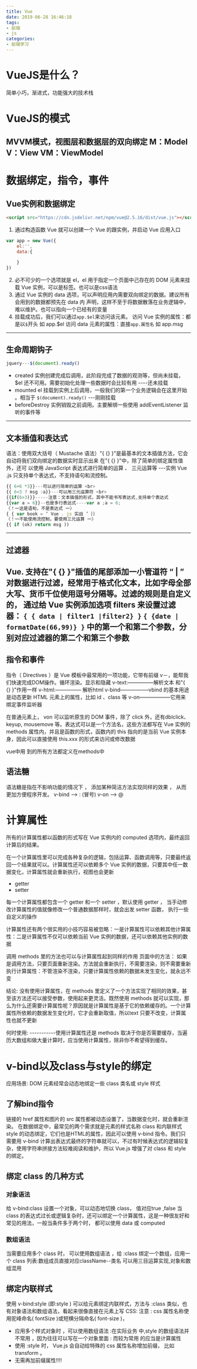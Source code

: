 ```yaml
---
title: Vue
date: 2019-06-28 16:46:18
tags:
- 前端
- js
categories: 
- 前端学习
---
```

# VueJS是什么？
简单小巧，渐进式，功能强大的技术栈
<!-- more -->
# VueJS的模式
MVVM模式，视图层和数据层的双向绑定
M：Model
V：View
VM：ViewModel
---
# 数据绑定，指令，事件
## Vue实例和数据绑定
```html
<script src="https://cdn.jsdelivr.net/npm/vue@2.5.16/dist/vue.js"></script>
```
1. 通过构造函数 Vue 就可以创建一个 Vue 的跟实例，并启动 Vue 应用入口
```js
var app = new Vue({
    el:'',
    data:{

    }
})
```
2. 必不可少的一个选项就是 el，el 用于指定一个页面中己存在的 DOM 元素来挂载 Vue 实例，可以是标签。也可以是css语法
3. 通过 Vue 实例的 data 选项，可以声明应用内需要双向绑定的数据。建议所有会用到的数据都预先在 data 内 声明，这样不至于将数据散落在业务逻辑中，难以维护。也可以指向一个已经有的变量
4. 挂载成功后，我们可以通过`app.$el`来访问该元素。
访问 Vue 实例的属性：都是以`$`开头 如 app.$el
访问 data 元素的属性：直接`app.属性名` 如 app.msg
---
## 生命周期钩子
```js
jquery---$(document).ready()
```
- created 实例创建完成后调用，此阶段完成了数据的观测等，但尚未挂载， $el 还不可用。需要初始化处理一些数据时会比较有用 ----还未挂载
- mounted el 挂载到实例上后调用，一般我们的第一个业务逻辑会在这里开始 。相当于 `$(document).ready()` ---刚刚挂载
- beforeDestroy 实例销毁之前调用。主要解绑一些使用 addEventListener 监听的事件等
---
## 文本插值和表达式
语法：使用双大括号（ Mustache 语法）"{ {} }"是最基本的文本插值方法，它会自动将我们双向绑定的数据实时显示出来
在"{ {} }"中，除了简单的绑定属性值外，还可 以使用 JavaScript 表达式进行简单的运算 、 三元运算等
---实例
Vue .js 只支持单个表达式，不支持语句和流控制。
```js
{{ 6+6 *3}}---可以进行简单的运算 <br>
{{ 6<3 ? msg :a}}---可以用三元运算符 <br>
{{if(6>3)}}-----注意：文本插值的形式，其中不能书写表达式,支持单个表达式
{{var a = 6}}--也是多行表达式----var a ;a = 6;
〈！一这是语旬，不是表达式 一〉
{ { var book = ’ Vue . js 实战 ’ ｝｝
〈！一不能使用流控制，要使用三元运算 一〉
{{ if (ok) return msg ))
```
---
## 过滤器
Vue. 支持在"{ {} }"插值的尾部添加一小管道符 “ | ” 对数据进行过滤，经常用于格式化文本，比如字母全部大写、货币千位使用逗号分隔等。过滤的规则是自定义的， 通过给 Vue 实例添加选项 filters 来设置过滤器：
`{ { data | filter1 |filter2} }`
`{ {date | formatDate(66,99)} }` 中的第一个和第二个参数，分别对应过滤器的第二个和第三个参数
---
## 指令和事件
指令（ Directives ）是 Vue 模板中最常用的一项功能，它带有前缀 v－，能帮我们快速完成DOM操作。循环渲染。显示和隐藏
v­-text:—————­解析文本 和"{ {} }"作用一样
v­-html:————— 解析html
v­-bind—————–v­bind 的基本用途是动态更新 HTML 元素上的属性，比如 id 、class 等
v­-on——————它用来绑定事件监听器

在普通元素上， v­on 可以监听原生的 DOM 事件，除了 click 外，还有dblclick、 keyup, mousemove 等。表达式可以是一个方法名，这些方法都写在 Vue 实例的 methods 属性内，并且是函数的形式，函数内的 this 指向的是当前 Vue 实例本身，因此可以直接使用 this.xxx 的形式来访问或修改数据

vue中用 到的所有方法都定义在methods中
## 语法糖
语法糖是指在不影响功能的情况下 ， 添加某种简洁方法实现同样的效果 ， 从而更加方便程序开发。
v-bind ——> : (冒号)
v-on ——> @
# 计算属性
所有的计算属性都以函数的形式写在 Vue 实例内的 computed 选项内，最终返回计算后的结果。

在一个计算属性里可以完成各种复杂的逻辑，包括运算、函数调用等，只要最终返回一个结果就可以。计算属性还可以依赖多个 Vue 实例的数据，只要其中任一数据变化，计算属性就会重新执行，视图也会更新

- getter
- setter

每一个计算属性都包含一个 getter 和一个 setter ，默认使用 getter ， 当手动修改计算属性的值就像修改一个普通数据那样时，就会出发 setter 函数， 执行一些自定义的操作

计算属性还有两个很实用的小技巧容易被忽略：一是计算属性可以依赖其他计算属性：二是计算属性不仅可以依赖当前 Vue 实例的数据，还可以依赖其他实例的数据

调用 methods 里的方法也可以与计算属性起到同样的作用
页面中的方法： 如果是调用方法，只要页面重新渲染。方法就会重新执行，不需要渲染，则不需要重新执行计算属性：不管渲染不渲染，只要计算属性依赖的数据未发生变化，就永远不变

结论: 没有使用计算属性，在 methods 里定义了一个方法实现了相同的效果，甚至该方法还可以接受参数，使用起来更灵活。既然使用 methods 就可以实现，那么为什么还需要计算属性呢？原因就是计算属性是基于它的依赖缓存的。一个计算属性所依赖的数据发生变化时，它才会重新取值，所以text 只要不改变，计算属性也就不更新

何时使用: -----------使用计算属性还是 methods 取决于你是否需要缓存，当遍历大数组和做大量计算时，应当使用计算属性，除非你不希望得到缓存。
# v-bind以及class与style的绑定
应用场景: DOM 元素经常会动态地绑定一些 class 类名或 style 样式
## 了解bind指令
链接的 href 属性和图片的 src 属性都被动态设置了，当数据变化时，就会重新渲染。
在数据绑定中，最常见的两个需求就是元素的样式名称 class 和内联样式 style 的动态绑定，它们也是HTML的属性，因此可以使用 v­-bind 指令。我们只需要用 v­-bind 计算出表达式最终的字符串就可以，不过有时候表达式的逻辑较复杂，使用字符串拼接方法较难阅读和维护，所以 Vue.js 增强了对 class 和 style 的绑定。
## 绑定 class 的几种方式
### 对象语法
给 v­-bind:class 设置一个对象，可以动态地切换 class， 值对应true ,false
当 class 的表达式过长或逻辑复杂时，还可以绑定一个计算属性，这是一种很友好和常见的用法，一般当条件多于两个时， 都可以使用 data 或 computed
### 数组语法
当需要应用多个 class 时， 可以使用数组语法 ，给 :class 绑定一个数组，应用一个 class 列表:数组成员直接对应className--类名 可以用三目运算实现,对象和数组混用
## 绑定内联样式
使用 v­-bind:style (即:style ) 可以给元素绑定内联样式，方法与 :class 类似，也有对象语法和数组语法，看起来很像直接在元素上写 CSS:
注意 : css 属性名称使用驼峰命名( fontSize )或短横分隔命名( font-size )，
- 应用多个样式对象时 ，可以使用数组语法 :在实际业务 中,style 的数组语法并不常用 ，因为往往可以写在一个对象里面 : 而较为常用 的应当是计算属性
- 使用 :style 时， Vue.js 会自动给特殊的 css 属性名称增加前缀， 比如 transform 。 
- 无需再加前缀属性!!!!